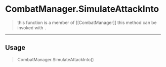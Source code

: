 # CombatManager.SimulateAttackInto
> this function is a member of [[CombatManager]]
> this method can be invoked with `.`
-----
## Usage
> CombatManager.SimulateAttackInto()

